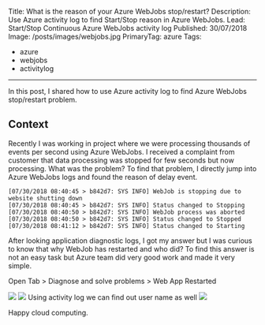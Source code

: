 Title: What is the reason of your Azure WebJobs stop/restart?
Description: Use Azure activity log to find Start/Stop reason in Azure WebJobs.
Lead: Start/Stop Continuous Azure WebJobs activity log
Published: 30/07/2018
Image: /posts/images/webjobs.jpg
PrimaryTag: azure
Tags:
  - azure
  - webjobs
  - activitylog
---
In this post, I shared how to use Azure activity log to find Azure WebJobs stop/restart problem.
## Context

Recently I was working in project where we were processing thousands of events per second using Azure WebJobs. I received a complaint from customer that data processing was stopped for few seconds but now processing.
What was the problem?
To find that problem, I directly jump into Azure WebJobs logs and found the reason of delay event.
```
[07/30/2018 08:40:45 > b842d7: SYS INFO] WebJob is stopping due to website shutting down
[07/30/2018 08:40:45 > b842d7: SYS INFO] Status changed to Stopping
[07/30/2018 08:40:50 > b842d7: SYS INFO] WebJob process was aborted
[07/30/2018 08:40:50 > b842d7: SYS INFO] Status changed to Stopped
[07/30/2018 08:41:12 > b842d7: SYS INFO] Status changed to Starting
```

After looking application diagnostic logs, I got my answer but I was curious to know that why WebJob has restarted and who did? To find this answer is not an easy task but Azure team did very good work and made it very simple.

Open Tab > Diagnose and solve problems > Web App Restarted

<img src="/posts/images/webjobs-diagnose.jpg">
<img src="/posts/images/webjobs-diagnose-detail.jpg">
Using activity log we can find out user name as well
<img src="/posts/images/webjobs-activitylog.jpg">

Happy cloud computing.